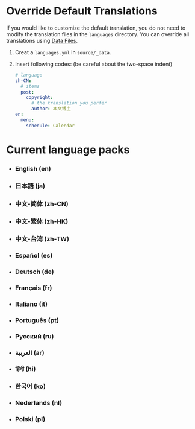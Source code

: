 # Override Default Translations

If you would like to customize the default translation, you do not need to modify the translation files in the `languages` directory. You can override all translations using [Data Files](https://hexo.io/docs/data-files).

1. Creat a `languages.yml` in `source/_data`.
2. Insert following codes: (be careful about the two-space indent)

    ```yml
    # language
    zh-CN:
      # items
      post:
        copyright:
          # the translation you perfer
          author: 本文博主
    en:
      menu:
        schedule: Calendar
    ```

# Current language packs

- ### English (en)
- ### 日本語 (ja)
- ### 中文-简体 (zh-CN)
- ### 中文-繁体 (zh-HK)
- ### 中文-台湾 (zh-TW)
- ### Español (es)
- ### Deutsch (de)
- ### Français (fr)
- ### Italiano (it)
- ### Português (pt)
- ### Русский (ru)
- ### العربية (ar)
- ### हिंदी (hi)
- ### 한국어 (ko)
- ### Nederlands (nl)
- ### Polski (pl)